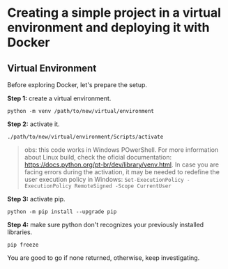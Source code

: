 # Creating a simple project in a virtual environment and deploying it with Docker

## Virtual Environment

Before exploring Docker, let's prepare the setup.

**Step 1:** create a virtual environment.

    python -m venv /path/to/new/virtual/environment

**Step 2:** activate it.

    ./path/to/new/virtual/environment/Scripts/activate

> obs: this code works in Windows POwerShell. For more information about Linux build, check the oficial documentation: https://docs.python.org/pt-br/dev/library/venv.html. In case you are facing errors during the activation, it may be needed to redefine the user execution policy in Windows: `Set-ExecutionPolicy -ExecutionPolicy RemoteSigned -Scope CurrentUser` 

**Step 3:** activate pip.

    python -m pip install --upgrade pip

**Step 4:** make sure python don't recognizes your previously installed libraries.

    pip freeze

You are good to go if none returned, otherwise, keep investigating. 
 

